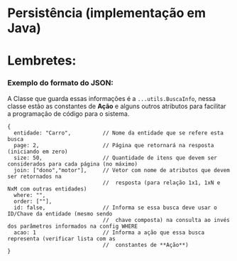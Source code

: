 
# Persistência (implementação em Java)




# Lembretes:

### Exemplo do formato do JSON:
A Classe que guarda essas informações é a `...utils.BuscaInfo`,
nessa classe estão as constantes de **Ação** e alguns outros atributos
para facilitar a programação de código para o sistema.

```
{
  entidade: "Carro",          // Nome da entidade que se refere esta busca
  page: 2,                    // Página que retornará na resposta (iniciando em zero)
  size: 50,                   // Quantidade de itens que devem ser considerados para cada página (no máximo)
  join: ["dono","motor"],     // Vetor com nome de atributos que devem ser retornados na 
                              //  resposta (para relação 1x1, 1xN e NxM com outras entidades)
  where: "",
  order: [""],
  id: false,                  // Informa se essa busca deve usar o ID/Chave da entidade (mesmo sendo 
                              //  chave composta) na consulta ao invés dos parâmetros informados na config WHERE
  acao: 1                     // Informa a ação que essa busca representa (verificar lista com as 
                              //  constantes de **Ação**)
}
```

